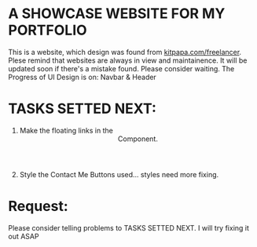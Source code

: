 # A SHOWCASE WEBSITE FOR MY PORTFOLIO

This is a website, which design was found from [kitpapa.com/freelancer](https://kitpapa.net/freelancer/). Plese remind that websites are always in view and maintainence. It will be updated soon if there's a mistake found. Please consider waiting.
The Progress of UI Design is on: Navbar & Header

# TASKS SETTED NEXT:
1. Make the floating links in the <Header /> Component.
2. Style the Contact Me Buttons used... styles need more fixing.

# Request:
Please consider telling problems to TASKS SETTED NEXT. I will try fixing it out ASAP
